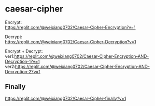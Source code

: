 # caesar-cipher

Encrypt:</br>
<a href="https://replit.com/@weixiang0702/Caesar-Cipher-Encryption?v=1" target="_blank">https://replit.com/@weixiang0702/Caesar-Cipher-Encryption?v=1</a>

Decrypt:</br>
<a href="https://replit.com/@weixiang0702/Caesar-Cipher-Decryption?v=1" target="_blank">https://replit.com/@weixiang0702/Caesar-Cipher-Decryption?v=1</a>

Encrypt + Decrypt:</br>
ver1:<a href="https://replit.com/@weixiang0702/Caesar-Cipher-Encryption-AND-Decryption-1?v=1" target="_blank">https://replit.com/@weixiang0702/Caesar-Cipher-Encryption-AND-Decryption-1?v=1</a></br>
ver2:<a href="https://replit.com/@weixiang0702/Caesar-Cipher-Encryption-AND-Decryption-2?v=1" target="_blank">https://replit.com/@weixiang0702/Caesar-Cipher-Encryption-AND-Decryption-2?v=1</a>

<h2>Finally</h2>
<a href="https://replit.com/@weixiang0702/Caesar-Cipher-finally?v=1" target="_blank">https://replit.com/@weixiang0702/Caesar-Cipher-finally?v=1</a>
